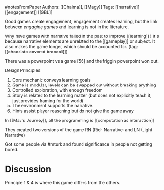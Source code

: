 #notesFromPaper
Authors: [[Chaima]], [[Magy]]
Tags: [[narrative]] [[engagement]] [[GBL]]

Good games create engagement, engagement creates learning, but the link between *engaging games* and learning is not in the literature.

Why have games with narrative failed in the past to improve [[learning]]? It's because narrative elements are unrelated to the [[gameplay]] or subject. It also makes the game longer, which should be accounted for. (tag: [[chocolate covered broccoli]])

There was a powerpoint vs a game [56] and the friggin powerpoint won out. 

Design Principles:

 1) Core mechanic conveys learning goals
 2) Game is modular, levels can be swapped out without breaking anything
 3) Controlled exploration, with enough freedom
 4) Story is related to the learning matter (but does not explicitly teach it, just provides framing for the world)
 5) The environment supports the narrative.
 6) Hints assist player reasoning but do not give the game away

In [[May's Journey]], all the programming is [[computation as interaction]]

They created two versions of the game RN (Rich Narrative) and LN (Light Narrative)

Got some people via #mturk and found significance in people not getting bored.

# Discussion

Principle 1 & 4 is where this game differs from the others.
